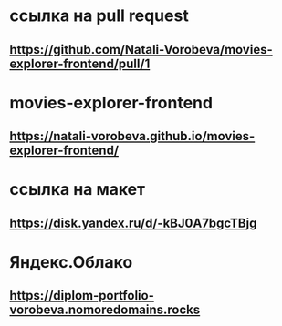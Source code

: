 # ссылка на pull request
## https://github.com/Natali-Vorobeva/movies-explorer-frontend/pull/1

# movies-explorer-frontend
## https://natali-vorobeva.github.io/movies-explorer-frontend/


# ссылка на макет
## https://disk.yandex.ru/d/-kBJ0A7bgcTBjg

# Яндекс.Облако
## https://diplom-portfolio-vorobeva.nomoredomains.rocks

